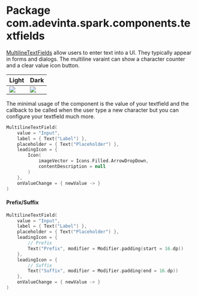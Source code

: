 # Package com.adevinta.spark.components.textfields

[MultilineTextFields](https://spark.adevinta.com/1186e1705/p/365c2e-text-viewarea/b/0658e2) allow users to enter text into a UI. They typically appear in forms and dialogs.
The multiline varaint can show a character counter and a clear value icon button.

| Light                                                                                                    | Dark                                                                                                    |
|----------------------------------------------------------------------------------------------------------|---------------------------------------------------------------------------------------------------------|
| ![](../../images/com.adevinta.spark_PreviewScreenshotTests_preview_tests_textfields_textfield_light.png) | ![](../../images/com.adevinta.spark_PreviewScreenshotTests_preview_tests_textfields_textfield_dark.png) |

The minimal usage of the component is the value of your textfield and the callback to be called
when the user type a new character but you can configure your textfield much more.

```kotlin
MultilineTextField(
    value = "Input",
    label = { Text("Label") },
    placeholder = { Text("Placeholder") },
    leadingIcon = {
        Icon(
            imageVector = Icons.Filled.ArrowDropDown,
            contentDescription = null
        )
    },
    onValueChange = { newValue -> }
)
```

#### Prefix/Suffix

```kotlin
MultilineTextField(
    value = "Input",
    label = { Text("Label") },
    placeholder = { Text("Placeholder") },
    leadingIcon = {
        // Prefix
        Text("Prefix", modifier = Modifier.padding(start = 16.dp))
    },
    leadingIcon = {
        // Suffix
        Text("Suffix", modifier = Modifier.padding(end = 16.dp))
    },
    onValueChange = { newValue -> }
)
```
